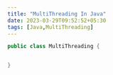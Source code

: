 ```yaml
---
title: "MultiThreading In Java"
date: 2023-03-29T09:52:52+05:30
tags: [Java,MultiThreading]
---
```


```java
public class MultiThreading {


}

```